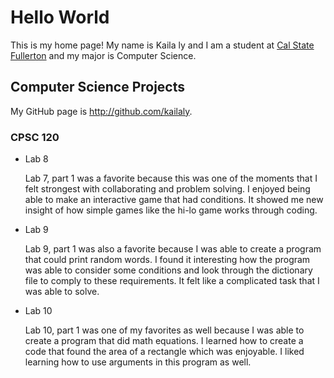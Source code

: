 # Hello World

This is my home page! My name is Kaila ly and I am a student at [Cal State Fullerton](http://www.fullerton.edu/) and my major is Computer Science.

## Computer Science Projects

My GitHub page is http://github.com/kailaly.

### CPSC 120

* Lab 8

    Lab 7, part 1 was a favorite because this was one of the moments that I felt strongest with collaborating and problem solving. I enjoyed being able to make an interactive game that had conditions. It showed me new insight of how simple games like the hi-lo game works through coding.

* Lab 9

    Lab 9, part 1 was also a favorite because I was able to create a program that could print random words. I found it interesting how the program was able to consider some conditions and look through the dictionary file to comply to these requirements. It felt like a complicated task that I was able to solve.

* Lab 10
    
    Lab 10, part 1 was one of my favorites as well because I was able to create a program that did math equations. I learned how to create a code that found the area of a rectangle which was enjoyable. I liked learning how to use arguments in this program as well.